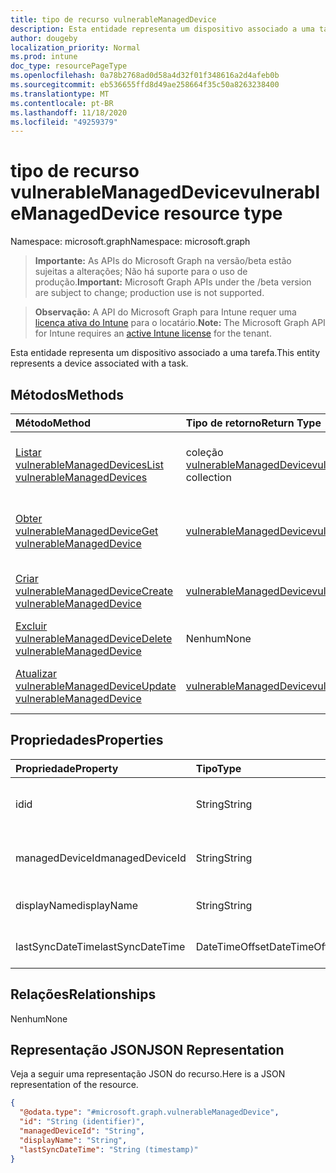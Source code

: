 ```yaml
---
title: tipo de recurso vulnerableManagedDevice
description: Esta entidade representa um dispositivo associado a uma tarefa.
author: dougeby
localization_priority: Normal
ms.prod: intune
doc_type: resourcePageType
ms.openlocfilehash: 0a78b2768ad0d58a4d32f01f348616a2d4afeb0b
ms.sourcegitcommit: eb536655ffd8d49ae258664f35c50a8263238400
ms.translationtype: MT
ms.contentlocale: pt-BR
ms.lasthandoff: 11/18/2020
ms.locfileid: "49259379"
---
```

# <a name="vulnerablemanageddevice-resource-type"></a><span data-ttu-id="03cf3-103">tipo de recurso vulnerableManagedDevice</span><span class="sxs-lookup"><span data-stu-id="03cf3-103">vulnerableManagedDevice resource type</span></span>

<span data-ttu-id="03cf3-104">Namespace: microsoft.graph</span><span class="sxs-lookup"><span data-stu-id="03cf3-104">Namespace: microsoft.graph</span></span>

> <span data-ttu-id="03cf3-105">**Importante:** As APIs do Microsoft Graph na versão/beta estão sujeitas a alterações; Não há suporte para o uso de produção.</span><span class="sxs-lookup"><span data-stu-id="03cf3-105">**Important:** Microsoft Graph APIs under the /beta version are subject to change; production use is not supported.</span></span>

> <span data-ttu-id="03cf3-106">**Observação:** A API do Microsoft Graph para Intune requer uma [licença ativa do Intune](https://go.microsoft.com/fwlink/?linkid=839381) para o locatário.</span><span class="sxs-lookup"><span data-stu-id="03cf3-106">**Note:** The Microsoft Graph API for Intune requires an [active Intune license](https://go.microsoft.com/fwlink/?linkid=839381) for the tenant.</span></span>

<span data-ttu-id="03cf3-107">Esta entidade representa um dispositivo associado a uma tarefa.</span><span class="sxs-lookup"><span data-stu-id="03cf3-107">This entity represents a device associated with a task.</span></span>

## <a name="methods"></a><span data-ttu-id="03cf3-108">Métodos</span><span class="sxs-lookup"><span data-stu-id="03cf3-108">Methods</span></span>
|<span data-ttu-id="03cf3-109">Método</span><span class="sxs-lookup"><span data-stu-id="03cf3-109">Method</span></span>|<span data-ttu-id="03cf3-110">Tipo de retorno</span><span class="sxs-lookup"><span data-stu-id="03cf3-110">Return Type</span></span>|<span data-ttu-id="03cf3-111">Descrição</span><span class="sxs-lookup"><span data-stu-id="03cf3-111">Description</span></span>|
|:---|:---|:---|
|[<span data-ttu-id="03cf3-112">Listar vulnerableManagedDevices</span><span class="sxs-lookup"><span data-stu-id="03cf3-112">List vulnerableManagedDevices</span></span>](../api/intune-partnerintegration-vulnerablemanageddevice-list.md)|<span data-ttu-id="03cf3-113">coleção [vulnerableManagedDevice](../resources/intune-partnerintegration-vulnerablemanageddevice.md)</span><span class="sxs-lookup"><span data-stu-id="03cf3-113">[vulnerableManagedDevice](../resources/intune-partnerintegration-vulnerablemanageddevice.md) collection</span></span>|<span data-ttu-id="03cf3-114">Listar Propriedades e relações dos objetos [vulnerableManagedDevice](../resources/intune-partnerintegration-vulnerablemanageddevice.md) .</span><span class="sxs-lookup"><span data-stu-id="03cf3-114">List properties and relationships of the [vulnerableManagedDevice](../resources/intune-partnerintegration-vulnerablemanageddevice.md) objects.</span></span>|
|[<span data-ttu-id="03cf3-115">Obter vulnerableManagedDevice</span><span class="sxs-lookup"><span data-stu-id="03cf3-115">Get vulnerableManagedDevice</span></span>](../api/intune-partnerintegration-vulnerablemanageddevice-get.md)|[<span data-ttu-id="03cf3-116">vulnerableManagedDevice</span><span class="sxs-lookup"><span data-stu-id="03cf3-116">vulnerableManagedDevice</span></span>](../resources/intune-partnerintegration-vulnerablemanageddevice.md)|<span data-ttu-id="03cf3-117">Leia as propriedades e as relações do objeto [vulnerableManagedDevice](../resources/intune-partnerintegration-vulnerablemanageddevice.md) .</span><span class="sxs-lookup"><span data-stu-id="03cf3-117">Read properties and relationships of the [vulnerableManagedDevice](../resources/intune-partnerintegration-vulnerablemanageddevice.md) object.</span></span>|
|[<span data-ttu-id="03cf3-118">Criar vulnerableManagedDevice</span><span class="sxs-lookup"><span data-stu-id="03cf3-118">Create vulnerableManagedDevice</span></span>](../api/intune-partnerintegration-vulnerablemanageddevice-create.md)|[<span data-ttu-id="03cf3-119">vulnerableManagedDevice</span><span class="sxs-lookup"><span data-stu-id="03cf3-119">vulnerableManagedDevice</span></span>](../resources/intune-partnerintegration-vulnerablemanageddevice.md)|<span data-ttu-id="03cf3-120">Criar um novo objeto [vulnerableManagedDevice](../resources/intune-partnerintegration-vulnerablemanageddevice.md) .</span><span class="sxs-lookup"><span data-stu-id="03cf3-120">Create a new [vulnerableManagedDevice](../resources/intune-partnerintegration-vulnerablemanageddevice.md) object.</span></span>|
|[<span data-ttu-id="03cf3-121">Excluir vulnerableManagedDevice</span><span class="sxs-lookup"><span data-stu-id="03cf3-121">Delete vulnerableManagedDevice</span></span>](../api/intune-partnerintegration-vulnerablemanageddevice-delete.md)|<span data-ttu-id="03cf3-122">Nenhum</span><span class="sxs-lookup"><span data-stu-id="03cf3-122">None</span></span>|<span data-ttu-id="03cf3-123">Exclui [vulnerableManagedDevice](../resources/intune-partnerintegration-vulnerablemanageddevice.md).</span><span class="sxs-lookup"><span data-stu-id="03cf3-123">Deletes a [vulnerableManagedDevice](../resources/intune-partnerintegration-vulnerablemanageddevice.md).</span></span>|
|[<span data-ttu-id="03cf3-124">Atualizar vulnerableManagedDevice</span><span class="sxs-lookup"><span data-stu-id="03cf3-124">Update vulnerableManagedDevice</span></span>](../api/intune-partnerintegration-vulnerablemanageddevice-update.md)|[<span data-ttu-id="03cf3-125">vulnerableManagedDevice</span><span class="sxs-lookup"><span data-stu-id="03cf3-125">vulnerableManagedDevice</span></span>](../resources/intune-partnerintegration-vulnerablemanageddevice.md)|<span data-ttu-id="03cf3-126">Atualiza as propriedades de um objeto [vulnerableManagedDevice](../resources/intune-partnerintegration-vulnerablemanageddevice.md) .</span><span class="sxs-lookup"><span data-stu-id="03cf3-126">Update the properties of a [vulnerableManagedDevice](../resources/intune-partnerintegration-vulnerablemanageddevice.md) object.</span></span>|

## <a name="properties"></a><span data-ttu-id="03cf3-127">Propriedades</span><span class="sxs-lookup"><span data-stu-id="03cf3-127">Properties</span></span>
|<span data-ttu-id="03cf3-128">Propriedade</span><span class="sxs-lookup"><span data-stu-id="03cf3-128">Property</span></span>|<span data-ttu-id="03cf3-129">Tipo</span><span class="sxs-lookup"><span data-stu-id="03cf3-129">Type</span></span>|<span data-ttu-id="03cf3-130">Descrição</span><span class="sxs-lookup"><span data-stu-id="03cf3-130">Description</span></span>|
|:---|:---|:---|
|<span data-ttu-id="03cf3-131">id</span><span class="sxs-lookup"><span data-stu-id="03cf3-131">id</span></span>|<span data-ttu-id="03cf3-132">String</span><span class="sxs-lookup"><span data-stu-id="03cf3-132">String</span></span>|<span data-ttu-id="03cf3-133">A chave da entidade e a ID do dispositivo AAD.</span><span class="sxs-lookup"><span data-stu-id="03cf3-133">The entity key, and AAD device ID.</span></span>|
|<span data-ttu-id="03cf3-134">managedDeviceId</span><span class="sxs-lookup"><span data-stu-id="03cf3-134">managedDeviceId</span></span>|<span data-ttu-id="03cf3-135">String</span><span class="sxs-lookup"><span data-stu-id="03cf3-135">String</span></span>|<span data-ttu-id="03cf3-136">A ID do dispositivo gerenciado do Intune.</span><span class="sxs-lookup"><span data-stu-id="03cf3-136">The Intune managed device ID.</span></span>|
|<span data-ttu-id="03cf3-137">displayName</span><span class="sxs-lookup"><span data-stu-id="03cf3-137">displayName</span></span>|<span data-ttu-id="03cf3-138">String</span><span class="sxs-lookup"><span data-stu-id="03cf3-138">String</span></span>|<span data-ttu-id="03cf3-139">O nome do dispositivo.</span><span class="sxs-lookup"><span data-stu-id="03cf3-139">The device name.</span></span>|
|<span data-ttu-id="03cf3-140">lastSyncDateTime</span><span class="sxs-lookup"><span data-stu-id="03cf3-140">lastSyncDateTime</span></span>|<span data-ttu-id="03cf3-141">DateTimeOffset</span><span class="sxs-lookup"><span data-stu-id="03cf3-141">DateTimeOffset</span></span>|<span data-ttu-id="03cf3-142">A data da última sincronização.</span><span class="sxs-lookup"><span data-stu-id="03cf3-142">The last sync date.</span></span>|

## <a name="relationships"></a><span data-ttu-id="03cf3-143">Relações</span><span class="sxs-lookup"><span data-stu-id="03cf3-143">Relationships</span></span>
<span data-ttu-id="03cf3-144">Nenhum</span><span class="sxs-lookup"><span data-stu-id="03cf3-144">None</span></span>

## <a name="json-representation"></a><span data-ttu-id="03cf3-145">Representação JSON</span><span class="sxs-lookup"><span data-stu-id="03cf3-145">JSON Representation</span></span>
<span data-ttu-id="03cf3-146">Veja a seguir uma representação JSON do recurso.</span><span class="sxs-lookup"><span data-stu-id="03cf3-146">Here is a JSON representation of the resource.</span></span>
<!-- {
  "blockType": "resource",
  "keyProperty": "id",
  "@odata.type": "microsoft.graph.vulnerableManagedDevice"
}
-->
``` json
{
  "@odata.type": "#microsoft.graph.vulnerableManagedDevice",
  "id": "String (identifier)",
  "managedDeviceId": "String",
  "displayName": "String",
  "lastSyncDateTime": "String (timestamp)"
}
```




